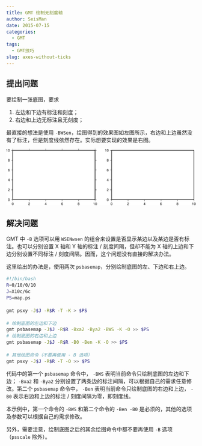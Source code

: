 ```yaml
---
title: GMT 绘制无刻度轴
author: SeisMan
date: 2015-07-15
categories:
  - GMT
tags:
  - GMT技巧
slug: axes-without-ticks
---
```


## 提出问题

要绘制一张底图，要求

1.  左边和下边有标注和刻度；
2.  右边和上边无标注且无刻度；

最直接的想法是使用 `-BWSen`，绘图得到的效果图如左图所示，右边和上边虽然没有了标注，但是刻度线依然存在。实际想要实现的效果是右图。

![](/images/2015071501.png)

<!--more-->

## 解决问题

GMT 中 `-B` 选项可以用 `WSENwsen` 的组合来设置是否显示某边以及某边是否有标注。也可以分别设置 X 轴和 Y 轴的标注 / 刻度间隔，但却不能为 X 轴的上边和下边分别设置不同标注 / 刻度间隔。因而，这个问题没有直接的解决办法。

这里给出的办法是，使用两次 `psbasemap`，分别绘制底图的左、下边和右上边。

``` bash
#!/bin/bash
R=0/10/0/10
J=X10c/6c
PS=map.ps

gmt psxy -J$J -R$R -T -K > $PS

# 绘制底图的左边和下边
gmt psbasemap -J$J -R$R -Bxa2 -Bya2 -BWS -K -O >> $PS
# 绘制底图的右边和上边
gmt psbasemap -J$J -R$R -B0 -Ben -K -O >> $PS

# 其他绘图命令（不要再使用 - B 选项）
gmt psxy -J$J -R$R -T -O >> $PS
```

代码中的第一个 `psbasemap` 命令中， `-BWS` 表明当前命令只绘制底图的左边和下边； `-Bxa2` 和 `-Bya2` 分别设置了两条边的标注间隔，可以根据自己的需求任意修改。第二个 `psbasemap` 命令中， `-Ben` 表明当前命令只绘制底图的右边和上边， `-B0` 表示右边和上边的标注 / 刻度间隔为零，即刻度线。

本示例中，第一个命令的 `-BWS` 和第二个命令的 `-Ben -B0` 是必须的，其他的选项及参数可以根据自己的需求修改。

另外，需要注意，绘制底图之后的其余绘图命令中都不要再使用 `-B` 选项（`psscale` 除外）。
